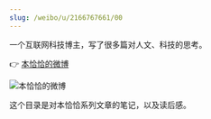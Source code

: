 ```yaml
---
slug: /weibo/u/2166767661/00
---
```




一个互联网科技博主，写了很多篇对人文、科技的思考。

👉 [本恰恰的微博](https://www.weibo.com/u/2166767661)

![本恰恰的微博](http://img.wukaipeng.com/2023/0828-093036-image-20230828093035609.png)

这个目录是对本恰恰系列文章的笔记，以及读后感。